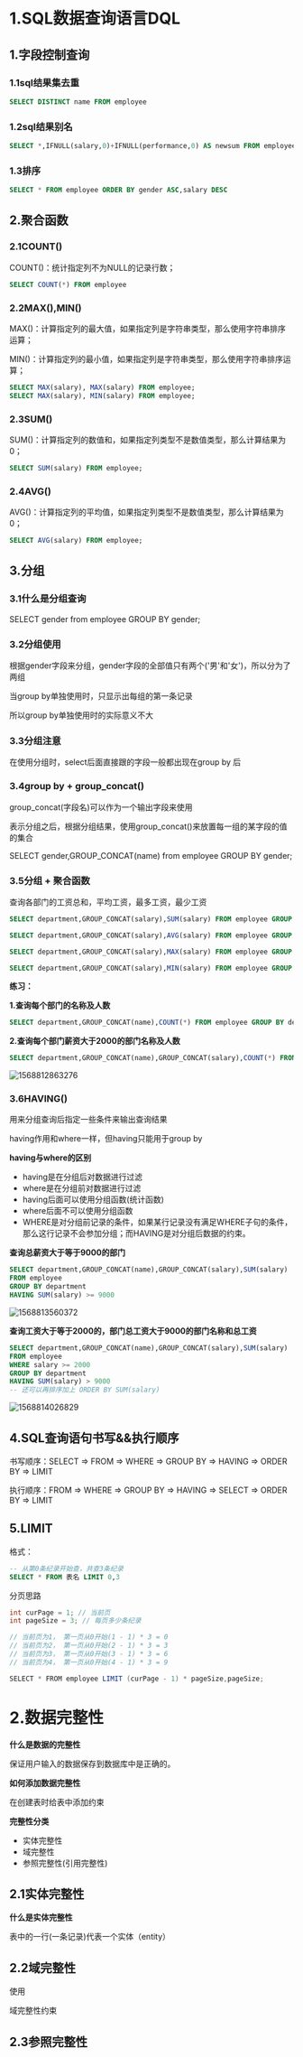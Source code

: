 # 1.SQL数据查询语言DQL

## 1.字段控制查询

### 1.1sql结果集去重

```sql
SELECT DISTINCT name FROM employee
```

### 1.2sql结果别名

```sql
SELECT *,IFNULL(salary,0)+IFNULL(performance,0) AS newsum FROM employee
```

### 1.3排序

```sql
SELECT * FROM employee ORDER BY gender ASC,salary DESC
```

## 2.聚合函数

### 2.1COUNT()

COUNT()：统计指定列不为NULL的记录行数；

```sql
SELECT COUNT(*) FROM employee
```

### 2.2MAX(),MIN()

MAX()：计算指定列的最大值，如果指定列是字符串类型，那么使用字符串排序运算；

MIN()：计算指定列的最小值，如果指定列是字符串类型，那么使用字符串排序运算；

```sql
SELECT MAX(salary), MAX(salary) FROM employee;
SELECT MAX(salary), MIN(salary) FROM employee;
```

### 2.3SUM()

SUM()：计算指定列的数值和，如果指定列类型不是数值类型，那么计算结果为0；

```sql
SELECT SUM(salary) FROM employee;
```

### 2.4AVG()

AVG()：计算指定列的平均值，如果指定列类型不是数值类型，那么计算结果为0；

```sql
SELECT AVG(salary) FROM employee;
```

## 3.分组

### 3.1什么是分组查询

SELECT gender from employee GROUP BY gender;

### 3.2分组使用

根据gender字段来分组，gender字段的全部值只有两个('男'和'女')，所以分为了两组

当group by单独使用时，只显示出每组的第一条记录

所以group by单独使用时的实际意义不大

### 3.3分组注意

在使用分组时，select后面直接跟的字段一般都出现在group by 后

### 3.4group by + group_concat()

group_concat(字段名)可以作为一个输出字段来使用

表示分组之后，根据分组结果，使用group_concat()来放置每一组的某字段的值的集合

SELECT gender,GROUP_CONCAT(name) from employee GROUP BY gender;

### 3.5分组 + 聚合函数

查询各部门的工资总和，平均工资，最多工资，最少工资

```sql
SELECT department,GROUP_CONCAT(salary),SUM(salary) FROM employee GROUP BY department

SELECT department,GROUP_CONCAT(salary),AVG(salary) FROM employee GROUP BY department

SELECT department,GROUP_CONCAT(salary),MAX(salary) FROM employee GROUP BY department

SELECT department,GROUP_CONCAT(salary),MIN(salary) FROM employee GROUP BY department
```

**练习：**

**1.查询每个部门的名称及人数**

```sql
SELECT department,GROUP_CONCAT(name),COUNT(*) FROM employee GROUP BY department
```

**2.查询每个部门薪资大于2000的部门名称及人数**

```sql
SELECT department,GROUP_CONCAT(name),GROUP_CONCAT(salary),COUNT(*) FROM employee WHERE salary > 2000 GROUP BY department
```

![1568812863276](F:\GitSpace\sqlStudy\1568812863276.png)

### 3.6HAVING()

用来分组查询后指定一些条件来输出查询结果

having作用和where一样，但having只能用于group by

**having与where的区别**

- having是在分组后对数据进行过滤
- where是在分组前对数据进行过滤
- having后面可以使用分组函数(统计函数)
- where后面不可以使用分组函数
- WHERE是对分组前记录的条件，如果某行记录没有满足WHERE子句的条件，那么这行记录不会参加分组；而HAVING是对分组后数据的约束。

**查询总薪资大于等于9000的部门**

```sql
SELECT department,GROUP_CONCAT(name),GROUP_CONCAT(salary),SUM(salary)
FROM employee 
GROUP BY department 
HAVING SUM(salary) >= 9000
```

![1568813560372](F:\GitSpace\sqlStudy\1568813560372.png)

**查询工资大于等于2000的，部门总工资大于9000的部门名称和总工资**

```sql
SELECT department,GROUP_CONCAT(name),GROUP_CONCAT(salary),SUM(salary) 
FROM employee 
WHERE salary >= 2000 
GROUP BY department 
HAVING SUM(salary) > 9000
-- 还可以再排序加上 ORDER BY SUM(salary)
```

![1568814026829](F:\GitSpace\sqlStudy\1568814026829.png)

## 4.SQL查询语句书写&&执行顺序

书写顺序：SELECT  => FROM => WHERE => GROUP BY => HAVING => ORDER BY => LIMIT

执行顺序：FROM => WHERE => GROUP BY => HAVING => SELECT  => ORDER BY => LIMIT

## 5.LIMIT

格式：

```sql
-- 从第0条纪录开始查，共查3条纪录
SELECT * FROM 表名 LIMIT 0,3
```

分页思路

```java
int curPage = 1; // 当前页
int pageSize = 3; // 每页多少条纪录

// 当前页为1， 第一页从0开始(1 - 1) * 3 = 0
// 当前页为2， 第一页从0开始(2 - 1) * 3 = 3
// 当前页为3， 第一页从0开始(3 - 1) * 3 = 6
// 当前页为4， 第一页从0开始(4 - 1) * 3 = 9

SELECT * FROM employee LIMIT (curPage - 1) * pageSize,pageSize;

```

# 2.数据完整性

**什么是数据的完整性**

保证用户输入的数据保存到数据库中是正确的。

**如何添加数据完整性**

在创建表时给表中添加约束

**完整性分类**

- 实体完整性
- 域完整性
- 参照完整性(引用完整性)

## 2.1实体完整性

**什么是实体完整性**

表中的一行(一条记录)代表一个实体（entity）

## 2.2域完整性

使用


域完整性约束

## 2.3参照完整性

